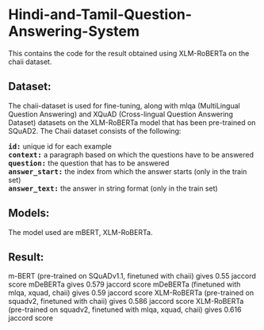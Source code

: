 # Hindi-and-Tamil-Question-Answering-System

This contains the code for the result obtained using XLM-RoBERTa on the chaii dataset.

## Dataset:

The chaii-dataset is used for fine-tuning, along with mlqa (MultiLingual Question Answering) and XQuAD (Cross-lingual Question Answering Dataset) datasets on the XLM-RoBERTa model that has been pre-trained on SQuAD2.
The Chaii dataset consists of the following:

<kbd>**id:**</kbd> unique id for each example<br>
<kbd>**context:**</kbd> a paragraph based on which the questions have to be answered<br>
<kbd>**question:**</kbd> the question that has to be answered<br>
<kbd>**answer_start:**</kbd> the index from which the answer starts (only in the train set)<br>
<kbd>**answer_text:**</kbd> the answer in string format (only in the train set)<br>


## Models:

The model used are mBERT, XLM-RoBERTa.

## Result:

m-BERT (pre-trained on SQuADv1.1, finetuned with chaii) gives 0.55 jaccord score
mDeBERTa gives 0.579 jaccord score
mDeBERTa (finetuned with mlqa, xquad, chaii) gives 0.59 jaccord score
XLM-RoBERTa (pre-trained on squadv2, finetuned with chaii) gives 0.586 jaccord score
XLM-RoBERTa (pre-trained on squadv2, finetuned with mlqa, xquad, chaii) gives 0.616 jaccord score
